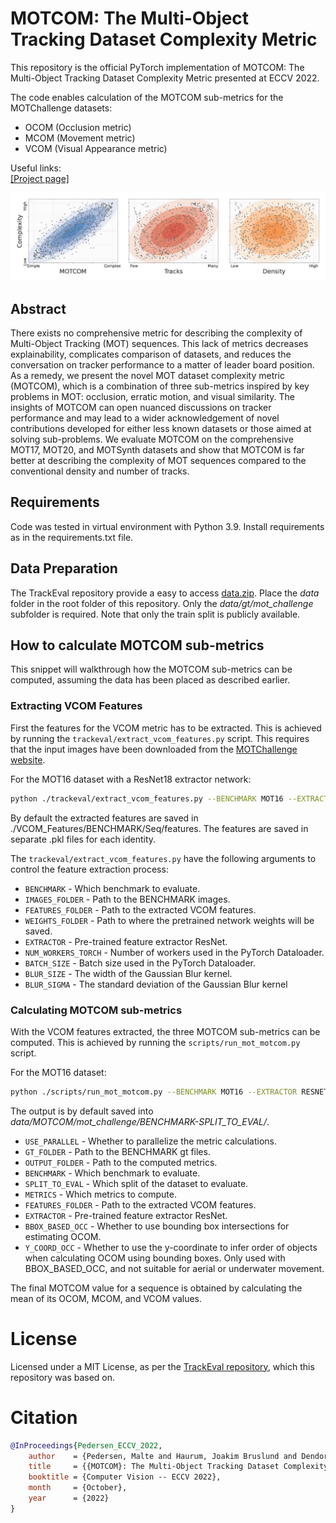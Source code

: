 # MOTCOM: The Multi-Object Tracking Dataset Complexity Metric
This repository is the official PyTorch implementation of MOTCOM: The Multi-Object Tracking Dataset Complexity Metric presented at ECCV 2022.

The code enables calculation of the MOTCOM sub-metrics for the MOTChallenge datasets:

- OCOM (Occlusion metric)
- MCOM (Movement metric)
- VCOM (Visual Appearance metric)


Useful links: <br>
[[Project page]](https://vap.aau.dk/motcom/)<br>

![Teaser](example_images/teaser.jpg "Main flow")

## Abstract
There exists no comprehensive metric for describing the complexity of Multi-Object Tracking (MOT) sequences. This lack of metrics decreases explainability, complicates comparison of datasets, and reduces the conversation on tracker performance to a matter of leader board position. As a remedy, we present the novel MOT dataset complexity metric (MOTCOM), which is a combination of three sub-metrics inspired by key problems in MOT: occlusion, erratic motion, and visual similarity. The insights of MOTCOM can open nuanced discussions on tracker performance and may lead to a wider acknowledgement of novel contributions developed for either less known datasets or those aimed at solving sub-problems. 
We evaluate MOTCOM on the comprehensive MOT17, MOT20, and MOTSynth datasets and show that MOTCOM is far better at describing the complexity of MOT sequences compared to the conventional density and number of tracks.

## Requirements

Code was tested in virtual environment with Python 3.9. Install requirements as in the requirements.txt file.


## Data Preparation

The TrackEval repository provide a easy to access [data.zip](https://omnomnom.vision.rwth-aachen.de/data/TrackEval/data.zip).
Place the *data* folder in the root folder of this repository. Only the *data/gt/mot_challenge* subfolder is required. Note that only the train split is publicly available.


## How to calculate MOTCOM sub-metrics

This snippet will walkthrough how the MOTCOM sub-metrics can be computed, assuming the data has been placed as described earlier.


### Extracting VCOM Features

First the features for the VCOM metric has to be extracted. This is achieved by running the `trackeval/extract_vcom_features.py` script. This requires that the input images have been downloaded from the [MOTChallenge website](https://motchallenge.net/).

For the MOT16 dataset with a ResNet18 extractor network:
```bash
python ./trackeval/extract_vcom_features.py --BENCHMARK MOT16 --EXTRACTOR RESNET18 
```

By default the extracted features are saved in ./VCOM_Features/BENCHMARK/Seq/features. The features are saved in separate .pkl files for each identity.

The `trackeval/extract_vcom_features.py` have the following arguments to control the feature extraction process:
- `BENCHMARK` - Which benchmark to evaluate.
- `IMAGES_FOLDER` - Path to the BENCHMARK images.
- `FEATURES_FOLDER` - Path to the extracted VCOM features.
- `WEIGHTS_FOLDER` - Path to where the pretrained network weights will be saved.
- `EXTRACTOR` - Pre-trained feature extractor ResNet.
- `NUM_WORKERS_TORCH` - Number of workers used in the PyTorch Dataloader.
- `BATCH_SIZE` - Batch size used in the PyTorch Dataloader.
- `BLUR_SIZE` - The width of the Gaussian Blur kernel.
- `BLUR_SIGMA` - The standard deviation of the Gaussian Blur kernel


### Calculating MOTCOM sub-metrics

With the VCOM features extracted, the three MOTCOM sub-metrics can be computed.
This is achieved by running the `scripts/run_mot_motcom.py` script.

For the MOT16 dataset:

```bash
python ./scripts/run_mot_motcom.py --BENCHMARK MOT16 --EXTRACTOR RESNET18 --METRICS OCOM MCOM VCOM --USE_PARALLEL True
```

The output is by default saved into *data/MOTCOM/mot_challenge/BENCHMARK-SPLIT_TO_EVAL/*.

- `USE_PARALLEL` - Whether to parallelize the metric calculations.
- `GT_FOLDER` - Path to the BENCHMARK gt files.
- `OUTPUT_FOLDER` - Path to the computed metrics.
- `BENCHMARK` - Which benchmark to evaluate.
- `SPLIT_TO_EVAL` - Which split of the dataset to evaluate.
- `METRICS` - Which metrics to compute.
- `FEATURES_FOLDER` - Path to the extracted VCOM features.
- `EXTRACTOR` - Pre-trained feature extractor ResNet.
- `BBOX_BASED_OCC` - Whether to use bounding box intersections for estimating OCOM.
- `Y_COORD_OCC` - Whether to use the y-coordinate to infer order of objects when calculating OCOM using bounding boxes. Only used with BBOX_BASED_OCC, and not suitable for aerial or underwater movement. 


The final MOTCOM value for a sequence is obtained by calculating the mean of its OCOM, MCOM, and VCOM values.

# License

Licensed under a MIT License, as per the [TrackEval repository](https://github.com/JonathonLuiten/TrackEval), which this repository was based on.


# Citation
```bibtex
@InProceedings{Pedersen_ECCV_2022,
    author    = {Pedersen, Malte and Haurum, Joakim Bruslund and Dendorfer, Patrick and Moeslund, Thomas B.},
    title     = {{MOTCOM}: The Multi-Object Tracking Dataset Complexity Metric},
    booktitle = {Computer Vision -- ECCV 2022},
    month     = {October},
    year      = {2022}
}
```
